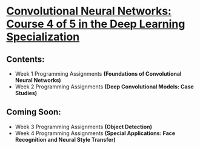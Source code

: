 # [Convolutional Neural Networks: Course 4 of 5 in the Deep Learning Specialization](https://www.coursera.org/learn/convolutional-neural-networks)  
   
## Contents:
  * Week 1 Programming Assignments **(Foundations of Convolutional Neural Networks)**
  * Week 2 Programming Assignments **(Deep Convolutional Models: Case Studies)**  
  
  
## Coming Soon:
  * Week 3 Programming Assignments **(Object Detection)**
  * Week 4 Programming Assignments **(Special Applications: Face Recognition and Neural Style Transfer)**
